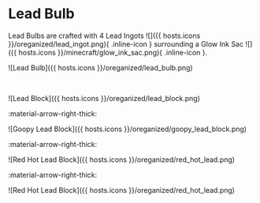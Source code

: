 # Lead Bulb

<div class="grid aside" markdown>

Lead Bulbs are crafted with 4 Lead Ingots ![]({{ hosts.icons }}/oreganized/lead_ingot.png){ .inline-icon } surrounding a Glow Ink Sac ![]({{ hosts.icons }}/minecraft/glow_ink_sac.png){ .inline-icon }.

![Lead Bulb]({{ hosts.icons }}/oreganized/lead_bulb.png)

</div>
<br>
<div class="grid progress" markdown>

![Lead Block]({{ hosts.icons }}/oreganized/lead_block.png)

:material-arrow-right-thick:

![Goopy Lead Block]({{ hosts.icons }}/oreganized/goopy_lead_block.png)

:material-arrow-right-thick:

![Red Hot Lead Block]({{ hosts.icons }}/oreganized/red_hot_lead.png)

:material-arrow-right-thick:

![Red Hot Lead Block]({{ hosts.icons }}/oreganized/red_hot_lead.png)

</div>
